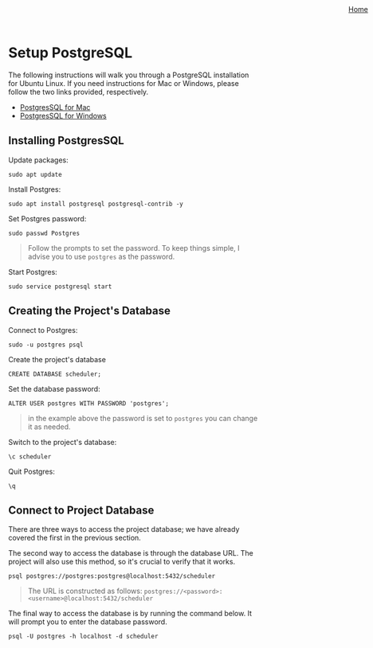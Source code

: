 <div style="position: fixed; top: 10px; right: 10px;">
  <a href="../README.md">Home</a>
</div>

# Setup PostgreSQL
The following instructions will walk you through a PostgreSQL installation for Ubuntu Linux. If you need instructions for Mac or Windows, please follow the two links provided, respectively.

- [PostgresSQL for Mac](https://www.postgresql.org/download/macosx/)
- [PostgresSQL for Windows](https://www.postgresql.org/download/windows/)

## Installing PostgresSQL

Update packages:
```
sudo apt update
```

Install Postgres:
```
sudo apt install postgresql postgresql-contrib -y
```

Set Postgres password:
```
sudo passwd Postgres
```
> Follow the prompts to set the password. To keep things simple, I advise you to use `postgres` as the password.

Start Postgres:
```
sudo service postgresql start
```

## Creating the Project's Database

Connect to Postgres:
```
sudo -u postgres psql
```

Create the project's database
```
CREATE DATABASE scheduler;
```

Set the database password:
```
ALTER USER postgres WITH PASSWORD 'postgres';
```
> in the example above the password is set to `postgres` you can change it as needed.

Switch to the project's database:
```
\c scheduler
```

Quit Postgres:
```
\q
```

## Connect to Project Database
There are three ways to access the project database; we have already covered the first in the previous section.

The second way to access the database is through the database URL. The project will also use this method, so it's crucial to verify that it works.
```
psql postgres://postgres:postgres@localhost:5432/scheduler
```
> The URL is constructed as follows: `postgres://<password>:<username>@localhost:5432/scheduler`

The final way to access the database is by running the command below. It will prompt you to enter the database password.
```
psql -U postgres -h localhost -d scheduler
```
